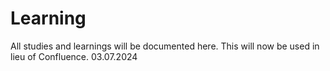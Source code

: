 # Learning
All studies and learnings will be documented here. This will now be used in lieu of Confluence. 03.07.2024
